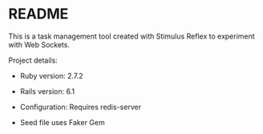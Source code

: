 # README

This is a task management tool created with Stimulus Reflex to experiment with Web Sockets.

Project details:

- Ruby version: 2.7.2

- Rails version: 6.1

- Configuration: Requires redis-server

- Seed file uses Faker Gem
